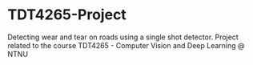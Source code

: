 # TDT4265-Project
Detecting wear and tear on roads using a single shot detector. Project related to the course TDT4265 - Computer Vision and Deep Learning @ NTNU
